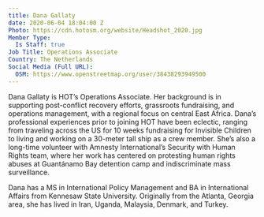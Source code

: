 ```yaml
---
title: Dana Gallaty
date: 2020-06-04 18:04:00 Z
Photo: https://cdn.hotosm.org/website/Headshot_2020.jpg
Member Type:
  Is Staff: true
Job Title: Operations Associate
Country: The Netherlands
Social Media (Full URL):
  OSM: https://www.openstreetmap.org/user/38438293949500
---
```


Dana Gallaty is HOT’s Operations Associate. Her background is in supporting post-conflict recovery efforts, grassroots fundraising, and operations management, with a regional focus on central East Africa. Dana’s professional experiences prior to joining HOT have been eclectic, ranging from traveling across the US for 10 weeks fundraising for Invisible Children to living and working on a 30-meter tall ship as a crew member. She’s also a long-time volunteer with Amnesty International’s Security with Human Rights team, where her work has centered on protesting human rights abuses at Guantánamo Bay detention camp and indiscriminate mass surveillance. 

Dana has a MS in International Policy Management and BA in International Affairs from Kennesaw State University. Originally from the Atlanta, Georgia area, she has lived in Iran, Uganda, Malaysia, Denmark, and Turkey. 
